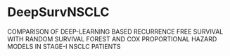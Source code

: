 # DeepSurvNSCLC
COMPARISON OF DEEP-LEARNING BASED RECURRENCE FREE SURVIVAL WITH RANDOM SURVIVAL FOREST AND COX PROPORTIONAL HAZARD MODELS IN STAGE-I NSCLC PATIENTS
